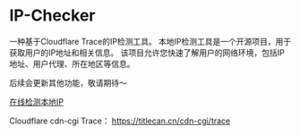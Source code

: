 # IP-Checker
一种基于Cloudflare Trace的IP检测工具。
本地IP检测工具是一个开源项目，用于获取用户的IP地址和相关信息。 该项目允许您快速了解用户的网络环境，包括IP地址、用户代理、所在地区等信息。

后续会更新其他功能，敬请期待～

[在线检测本地IP](https://ip.titlecan.cn/)

Cloudflare cdn-cgi Trace：
https://titlecan.cn/cdn-cgi/trace
